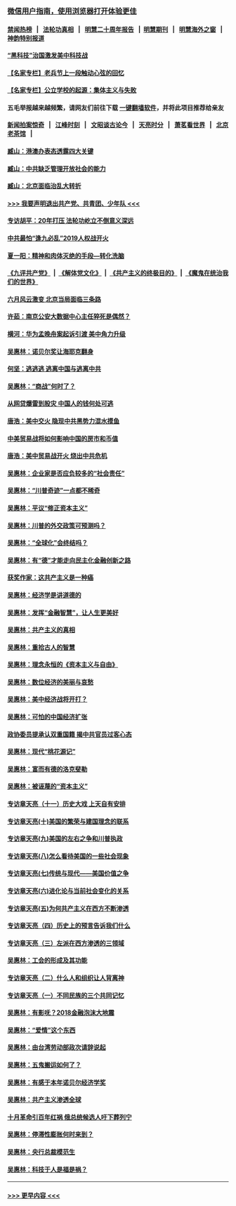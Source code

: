 ### [微信用户指南，使用浏览器打开体验更佳](https://github.com/gfw-breaker/banned-news1/blob/master/indexes/wechat-guide.md?t=0)
#### [禁闻热榜](热点新闻.md?t=0)  &nbsp;&nbsp;|&nbsp;&nbsp; [法轮功真相](https://github.com/gfw-breaker/truth/blob/master/README.md?t=0) &nbsp;&nbsp;|&nbsp;&nbsp; [明慧二十周年报告](https://github.com/gfw-breaker/mh-reports/blob/master/README.md?t=0) &nbsp;&nbsp;|&nbsp;&nbsp;[明慧期刊](https://github.com/gfw-breaker/mh-qikan) &nbsp;&nbsp;|&nbsp;&nbsp; [明慧海外之窗](https://github.com/gfw-breaker/mh-news/blob/master/README.md?t=0) &nbsp;&nbsp;|&nbsp;&nbsp; [神韵特别报道](https://github.com/gfw-breaker/mh-news/blob/master/shenyun.md?t=0)
#### [“黑科技”治国激发美中科技战](../pages/nsc423/n11638056.md?t=02071333) 
#### [【名家专栏】老兵节上一段触动心弦的回忆](../pages/nsc423/n11646016.md?t=02071333) 
#### [【名家专栏】公立学校的起源：集体主义与失败](../pages/nsc423/n11601833.md?t=02071333) 
#### 五毛举报越来越频繁，请网友们前往下载 [一键翻墙软件](https://github.com/gfw-breaker/ssr-accounts)，并将此项目推荐给亲友
#### [新闻拍案惊奇](https://github.com/gfw-breaker/banned-news1/blob/master/pages/link4.md) &nbsp;&nbsp;|&nbsp;&nbsp; [江峰时刻](https://github.com/gfw-breaker/banned-news1/blob/master/pages/link4.md) &nbsp;&nbsp;|&nbsp;&nbsp; [文昭谈古论今](https://github.com/gfw-breaker/banned-news1/blob/master/pages/link4.md) &nbsp;&nbsp;|&nbsp;&nbsp; [天亮时分](https://github.com/gfw-breaker/banned-news1/blob/master/pages/link4.md) &nbsp;&nbsp;|&nbsp;&nbsp; [萧茗看世界](https://github.com/gfw-breaker/banned-news1/blob/master/pages/link4.md) &nbsp;&nbsp;|&nbsp;&nbsp; [北京老茶馆](https://github.com/gfw-breaker/banned-news1/blob/master/pages/link4.md) &nbsp;&nbsp;|&nbsp;&nbsp; 
#### [臧山：港澳办表态透露四大关键](../pages/nsc423/n11421628.md?t=02071333) 
#### [臧山：中共缺乏管理开放社会的能力](../pages/nsc423/n11407457.md?t=02071333) 
#### [臧山：北京面临治乱大转折](../pages/nsc423/n11406895.md?t=02071333) 
#### [>>> 我要声明退出共产党、共青团、少年队 <<<](https://github.com/begood0513/goodnews/blob/master/quit/letter.md) 
#### [专访胡平：20年打压 法轮功屹立不倒意义深远](../pages/nsc423/n11398800.md?t=02071333) 
#### [中共最怕“逢九必乱”2019人权战开火](../pages/nsc423/n11385248.md?t=02071333) 
#### [夏一阳：精神和肉体灭绝的手段—转化洗脑](../pages/nsc423/n11368250.md?t=02071333) 
#### [《九评共产党》](https://github.com/begood0513/9ping.md/blob/master/README.md) &nbsp;|&nbsp; [《解体党文化》](../../../../jtdwh.md/blob/master/README.md)  &nbsp;|&nbsp; [《共产主义的终极目的》](../../../../gczydzjmd.md/blob/master/README.md) &nbsp;|&nbsp; [《魔鬼在统治我们的世界》](../../../../mgztzwmdsj.md/blob/master/README.md) 
#### [六月风云激变 北京当局面临三条路](../pages/nsc423/n11313668.md?t=02071333) 
#### [许茹：南京公安大数据中心主任猝死是偶然？](../pages/nsc423/n11064744.md?t=02071333) 
#### [横河：华为孟晚舟案起诉引渡 美中角力升级](../pages/nsc423/n11027230.md?t=02071333) 
#### [吴惠林：诺贝尔奖让海耶克翻身](../pages/nsc423/n10890049.md?t=02071333) 
#### [何坚：逃逃逃 逃离中国与逃离中共](../pages/nsc423/n10592891.md?t=02071333) 
#### [吴惠林：“商战”何时了？](../pages/nsc423/n10573558.md?t=02071333) 
#### [从网贷爆雷到股灾 中国人的钱何处可逃](../pages/nsc423/n10572800.md?t=02071333) 
#### [唐浩：美中交火 隐现中共黑势力混水摸鱼](../pages/nsc423/n10544040.md?t=02071333) 
#### [中美贸易战将如何影响中国的房市和币值](../pages/nsc423/n10543697.md?t=02071333) 
#### [唐浩：美中贸易战开火 烧出中共危机](../pages/nsc423/n10540126.md?t=02071333) 
#### [吴惠林：企业家是否应负较多的“社会责任”](../pages/nsc423/n10535022.md?t=02071333) 
#### [吴惠林：“川普奇迹”一点都不稀奇](../pages/nsc423/n10512808.md?t=02071333) 
#### [吴惠林：平议“修正资本主义”](../pages/nsc423/n10495724.md?t=02071333) 
#### [吴惠林：川普的外交政策可预测吗？](../pages/nsc423/n10462387.md?t=02071333) 
#### [吴惠林：“全球化”会终结吗？](../pages/nsc423/n10452838.md?t=02071333) 
#### [吴惠林：有“德”才能走向民主化金融创新之路](../pages/nsc423/n10432292.md?t=02071333) 
#### [获奖作家：这共产主义是一种癌](../pages/nsc423/n10431541.md?t=02071333) 
#### [吴惠林：经济学是讲道德的](../pages/nsc423/n10398014.md?t=02071333) 
#### [吴惠林：发挥“金融智慧”，让人生更美好](../pages/nsc423/n10375019.md?t=02071333) 
#### [吴惠林：共产主义的真相](../pages/nsc423/n10351394.md?t=02071333) 
#### [吴惠林：重拾古人的智慧](../pages/nsc423/n10337691.md?t=02071333) 
#### [吴惠林：理念永恒的《资本主义与自由》](../pages/nsc423/n10316274.md?t=02071333) 
#### [吴惠林：数位经济的美丽与哀愁](../pages/nsc423/n10292946.md?t=02071333) 
#### [吴惠林：美中经济战将开打？](../pages/nsc423/n10258825.md?t=02071333) 
#### [吴惠林：可怕的中国经济扩张](../pages/nsc423/n10219147.md?t=02071333) 
#### [政协委员提承认双重国籍 揭中共官员过客心态](../pages/nsc423/n10208809.md?t=02071333) 
#### [吴惠林：现代“桃花源记”](../pages/nsc423/n10185234.md?t=02071333) 
#### [吴惠林：富而有德的洛克斐勒](../pages/nsc423/n10142264.md?t=02071333) 
#### [吴惠林：被诬蔑的“资本主义”](../pages/nsc423/n10124816.md?t=02071333) 
#### [专访章天亮（十一）历史大戏 上天自有安排](../pages/nsc423/n10094905.md?t=02071333) 
#### [专访章天亮(十)美国的繁荣与建国理念的联系](../pages/nsc423/n10094899.md?t=02071333) 
#### [专访章天亮(九)美国的左右之争和川普执政](../pages/nsc423/n10094889.md?t=02071333) 
#### [专访章天亮(八)怎么看待美国的一些社会现象](../pages/nsc423/n10094857.md?t=02071333) 
#### [专访章天亮(七)传统与现代——美国价值之争](../pages/nsc423/n10093140.md?t=02071333) 
#### [专访章天亮(六)进化论与当前社会变化的关系](../pages/nsc423/n10092036.md?t=02071333) 
#### [专访章天亮(五)为何共产主义在西方不断渗透](../pages/nsc423/n10083620.md?t=02071333) 
#### [专访章天亮（四）历史上的预言告诉我们什么](../pages/nsc423/n10083606.md?t=02071333) 
#### [专访章天亮（三）左派在西方渗透的三领域](../pages/nsc423/n10081115.md?t=02071333) 
#### [吴惠林：工会的形成及其功能](../pages/nsc423/n10080633.md?t=02071333) 
#### [专访章天亮（二）什么人和组织让人背离神](../pages/nsc423/n10076637.md?t=02071333) 
#### [专访章天亮（一）不同民族的三个共同记忆](../pages/nsc423/n10074188.md?t=02071333) 
#### [吴惠林：有影呒？2018金融泡沫大地震](../pages/nsc423/n10040534.md?t=02071333) 
#### [吴惠林：“爱情”这个东西](../pages/nsc423/n10019423.md?t=02071333) 
#### [吴惠林：由台湾劳动部政次请辞说起](../pages/nsc423/n9979679.md?t=02071333) 
#### [吴惠林：五鬼搬运如何了？](../pages/nsc423/n9925338.md?t=02071333) 
#### [吴惠林：有感于本年诺贝尔经济学奖](../pages/nsc423/n9871883.md?t=02071333) 
#### [吴惠林：共产主义渗透全球](../pages/nsc423/n9812748.md?t=02071333) 
#### [十月革命引百年红祸 俄总统候选人吁下葬列宁](../pages/nsc423/n9810182.md?t=02071333) 
#### [吴惠林：停滞性膨胀何时来到？](../pages/nsc423/n9764136.md?t=02071333) 
#### [吴惠林：央行总裁模范生](../pages/nsc423/n9728134.md?t=02071333) 
#### [吴惠林：科技于人是福是祸？](../pages/nsc423/n9672982.md?t=02071333) 

----
#### [ >>> 更早内容 <<< ](../indexes/nsc423-earlier.md)
